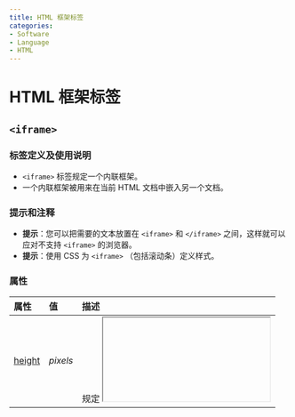 ```yaml
---
title: HTML 框架标签
categories:
- Software
- Language
- HTML
---
```

# HTML 框架标签

## `<iframe>`

### 标签定义及使用说明

- `<iframe>` 标签规定一个内联框架。
- 一个内联框架被用来在当前 HTML 文档中嵌入另一个文档。

### 提示和注释

- **提示**：您可以把需要的文本放置在 `<iframe>` 和 `</iframe>` 之间，这样就可以应对不支持 `<iframe>` 的浏览器。
- **提示**：使用 CSS 为 `<iframe>` （包括滚动条）定义样式。

### 属性

| 属性                                                         | 值                                                           | 描述                                       |
| :----------------------------------------------------------- | :----------------------------------------------------------- | :----------------------------------------- |
| [height](https://www.runoob.com/tags/att-iframe-height.html) | *pixels*                                                     | 规定 <iframe> 的高度，                     |
| [name](https://www.runoob.com/tags/att-iframe-name.html)     | *name*                                                       | 规定 <iframe> 的名称，                     |
| [sandbox](https://www.runoob.com/tags/att-iframe-sandbox.html) | "" <br>allow-forms <br/>allow-same-origin <br/>allow-scripts <br/>allow-top-navigation | 对 <iframe> 的内容定义一系列额外的限制，   |
| [seamless](https://www.runoob.com/tags/att-iframe-seamless.html) | seamless                                                     | 规定 <iframe> 看起来像是父文档中的一部分， |
| [src](https://www.runoob.com/tags/att-iframe-src.html)       | *URL*                                                        | 规定在 <iframe> 中显示的文档的 URL,       |
| [srcdoc](https://www.runoob.com/tags/att-iframe-srcdoc.html) | *HTML_code*                                                  | 规定页面中的 HTML 内容显示在 <iframe> 中， |
| [width](https://www.runoob.com/tags/att-iframe-width.html)   | *pixels*                                                     | 规定 <iframe> 的宽度，                     |

### 实例

标记一个内联框架：

<iframe src="http://www.runoob.com"></iframe>